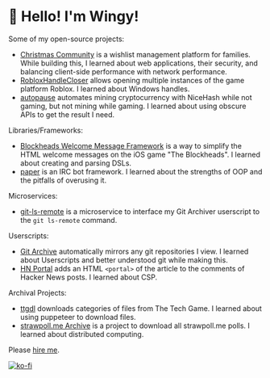# 👋 Hello! I'm Wingy!

Some of my open-source projects:
* [Christmas Community](https://github.com/Wingysam/Christmas-Community) is a wishlist management platform for families. While building this, I learned about web applications, their security, and balancing client-side performance with network performance.
* [RobloxHandleCloser](https://github.com/Wingysam/RobloxHandleCloser) allows opening multiple instances of the game platform Roblox. I learned about Windows handles.
* [autopause](https://github.com/Wingysam/autopause) automates mining cryptocurrency with NiceHash while not gaming, but not mining while gaming. I learned about using obscure APIs to get the result I need.

Libraries/Frameworks:
* [Blockheads Welcome Message Framework](https://github.com/Wingysam/wm-framework) is a way to simplify the HTML welcome messages on the iOS game "The Blockheads". I learned about creating and parsing DSLs.
* [paper](https://github.com/Wingysam/paper) is an IRC bot framework. I learned about the strengths of OOP and the pitfalls of overusing it.

Microservices:
* [git-ls-remote](https://github.com/Wingysam/git-ls-remote) is a microservice to interface my Git Archiver userscript to the `git ls-remote` command.

Userscripts:
* [Git Archive](https://gist.github.com/53459985cf9feb9b235c6c183b06546d) automatically mirrors any git repositories I view. I learned about Userscripts and better understood git while making this.
* [HN Portal](https://gist.github.com/4e4279cfcd00e14d918c1f8d9f5c74c4) adds an HTML `<portal>` of the article to the comments of Hacker News posts. I learned about CSP.

Archival Projects:
* [ttgdl](https://github.com/Wingysam/ttgdl) downloads categories of files from The Tech Game. I learned about using puppeteer to download files.
* [strawpoll.me Archive](https://github.com/Wingysam/strawpoll.me-Archive) is a project to download all strawpoll.me polls. I learned about distributed computing.

Please [hire me](https://wingysam.xyz/hire).

[![ko-fi](https://www.ko-fi.com/img/githubbutton_sm.svg)](https://ko-fi.com/C1C2347HB)
